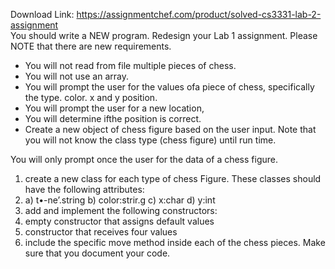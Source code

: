 Download Link: https://assignmentchef.com/product/solved-cs3331-lab-2-assignment
<br>
You should write a NEW program. Redesign your Lab 1 assignment. Please NOTE that there are new requirements.

<ul>

 <li>You will not read from file multiple pieces of chess.</li>

 <li>You will not use an array.</li>

 <li>You will prompt the user for the values ofa piece of chess, specifically the type. color. x and y position.</li>

 <li>You will prompt the user for a new location,</li>

 <li>You will determine ifthe position is correct.</li>

 <li>Create a new object of chess figure based on the user input. Note that you will not know the class type (chess figure) until run time.</li>

</ul>

You will only prompt once the user for the data of a chess figure.

<ol>

 <li>create a new class for each type of chess Figure. These classes should have the following attributes:</li>

 <li>a) t•-ne’.string b) color:strir.g c) x:char d) y:int</li>

 <li>add and implement the following constructors:</li>

 <li>empty constructor that assigns default values</li>

 <li>constructor that receives four values</li>

 <li>include the specific move method inside each of the chess pieces. Make sure that you document your code.</li>

</ol>